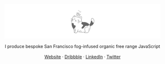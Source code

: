 <img src="https://raw.githubusercontent.com/kyh/kyh/master/doodle.svg">

<p align="center">
I produce bespoke San Francisco fog-infused organic free range JavaScript <br><br>
<a href="https://kyh.io" target="_blank">Website</a> · <a href="https://dribbble.com/kaiyuhsu" target="_blank">Dribbble</a> · <a href="https://www.linkedin.com/in/kyh" target="_blank">LinkedIn</a> · <a href="https://twitter.com/kaiyuhsu" target="_blank">Twitter</a>
</p>
